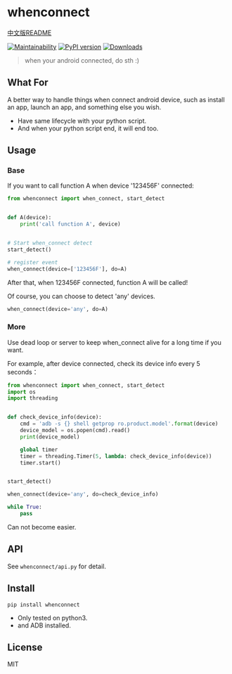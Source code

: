 # whenconnect

[中文版README](https://github.com/williamfzc/whenconnect/blob/master/README_zh.md)

[![Maintainability](https://api.codeclimate.com/v1/badges/c6e406c3416bbbcbd898/maintainability)](https://codeclimate.com/github/williamfzc/whenconnect/maintainability)
[![PyPI version](https://badge.fury.io/py/whenconnect.svg)](https://badge.fury.io/py/whenconnect)
[![Downloads](https://pepy.tech/badge/whenconnect)](https://pepy.tech/project/whenconnect)

> when your android connected, do sth :)

## What For

A better way to handle things when connect android device, such as install an app, launch an app, and something else you wish.

- Have same lifecycle with your python script.
- And when your python script end, it will end too.

## Usage

### Base

If you want to call function A when device '123456F' connected:

```python
from whenconnect import when_connect, start_detect


def A(device):
    print('call function A', device)


# Start when_connect detect
start_detect()

# register event
when_connect(device=['123456F'], do=A)
```

After that, when 123456F connected, function A will be called!

Of course, you can choose to detect 'any' devices.

```python
when_connect(device='any', do=A)
```

### More

Use dead loop or server to keep when_connect alive for a long time if you want.

For example, after device connected, check its device info every 5 seconds：

```python
from whenconnect import when_connect, start_detect
import os
import threading


def check_device_info(device):
    cmd = 'adb -s {} shell getprop ro.product.model'.format(device)
    device_model = os.popen(cmd).read()
    print(device_model)

    global timer
    timer = threading.Timer(5, lambda: check_device_info(device))
    timer.start()


start_detect()

when_connect(device='any', do=check_device_info)

while True:
    pass
```

Can not become easier.

## API

See `whenconnect/api.py` for detail.

## Install

```
pip install whenconnect
```

- Only tested on python3.
- and ADB installed.

## License

MIT
